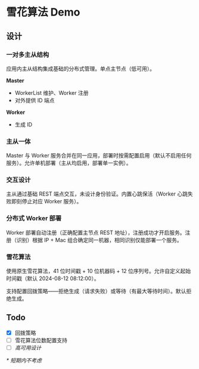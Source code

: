 # 雪花算法 Demo

## 设计

### 一对多主从结构

应用内主从结构集成基础的分布式管理。单点主节点（低可用）。

**Master**

- WorkerList 维护、Worker 注册
- 对外提供 ID 端点

**Worker**

- 生成 ID

### 主从一体

Master 与 Worker 服务合并在同一应用，部署时按需配置启用（默认不启用任何服务）。允许单机部署（主从均启用，部署单一实例）。

### 交互设计

主从通过基础 REST 端点交互，未设计身份验证。内置心跳保活（Worker 心跳失败即刻停止对应 Worker 服务）。

### 分布式 Worker 部署

Worker 部署自动注册（正确配置主节点 REST 地址），注册成功才开启服务。注册（识别）根据 IP + Mac 组合确定同一机器，相同识别仅能部署一个服务。

### 雪花算法

使用原生雪花算法，41 位时间戳 + 10 位机器码 + 12 位序列号。允许自定义起始时间戳（默认 2024-08-12 08:12:00）。

支持配置回拨策略——拒绝生成（请求失败）或等待（有最大等待时间）。默认拒绝生成。

## Todo

- [x] 回拨策略
- [ ] 雪花算法位数配置支持
- [ ] *高可用设计*

*\* 短期内不考虑*

